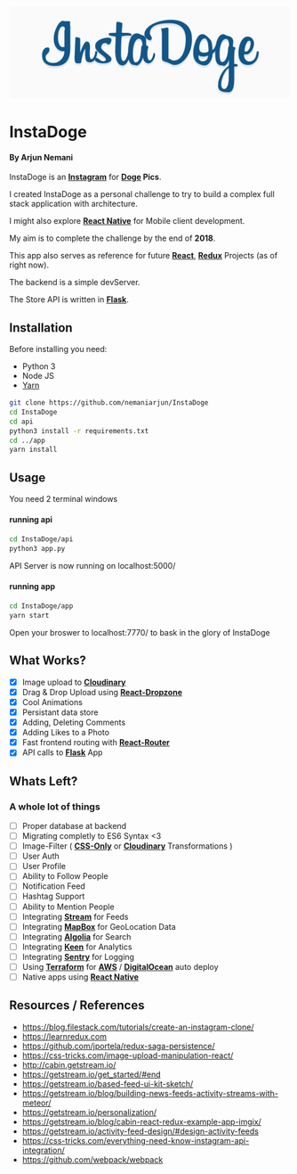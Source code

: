 ![](banner.png)

# InstaDoge

#### By Arjun Nemani

InstaDoge is an **[Instagram]** for **[Doge] Pics**.

I created InstaDoge as a personal challenge to try to build a complex full stack application with architecture.

I might also explore **[React Native]** for Mobile client development.

My aim is to complete the challenge by the end of **2018**.

This app also serves as reference for future **[React]**, **[Redux]** Projects (as of right now).

The backend is a simple devServer.

The Store API is written in **[Flask]**.

## Installation

Before installing you need:

* Python 3
* Node JS
* [Yarn]

```bash
git clone https://github.com/nemaniarjun/InstaDoge
cd InstaDoge
cd api
python3 install -r requirements.txt
cd ../app
yarn install
```

## Usage

You need 2 terminal windows

#### running api

```bash
cd InstaDoge/api
python3 app.py
```

API Server is now running on localhost:5000/

#### running app

```bash
cd InstaDoge/app
yarn start
```

Open your broswer to localhost:7770/ to bask in the glory of InstaDoge

## What Works?

* [x] Image upload to **[Cloudinary]**
* [x] Drag & Drop Upload using **[React-Dropzone]**
* [x] Cool Animations
* [x] Persistant data store
* [x] Adding, Deleting Comments
* [x] Adding Likes to a Photo
* [x] Fast frontend routing with **[React-Router]**
* [x] API calls to **[Flask]** App

## Whats Left?

### **A whole lot of things**

* [ ] Proper database at backend
* [ ] Migrating completly to ES6 Syntax <3
* [ ] Image-Filter ( **[CSS-Only]** or **[Cloudinary]** Transformations )
* [ ] User Auth
* [ ] User Profile
* [ ] Ability to Follow People
* [ ] Notification Feed
* [ ] Hashtag Support
* [ ] Ability to Mention People
* [ ] Integrating **[Stream]** for Feeds
* [ ] Integrating **[MapBox]** for GeoLocation Data
* [ ] Integrating **[Algolia]** for Search
* [ ] Integrating **[Keen]** for Analytics
* [ ] Integrating **[Sentry]** for Logging
* [ ] Using **[Terraform]** for **[AWS]** / **[DigitalOcean]** auto deploy
* [ ] Native apps using **[React Native]**

## Resources / References

* https://blog.filestack.com/tutorials/create-an-instagram-clone/
* https://learnredux.com
* https://github.com/jportela/redux-saga-persistence/
* https://css-tricks.com/image-upload-manipulation-react/
* http://cabin.getstream.io/
* https://getstream.io/get_started/#end
* https://getstream.io/based-feed-ui-kit-sketch/
* https://getstream.io/blog/building-news-feeds-activity-streams-with-meteor/
* https://getstream.io/personalization/
* https://getstream.io/blog/cabin-react-redux-example-app-imgix/
* https://getstream.io/activity-feed-design/#design-activity-feeds
* https://css-tricks.com/everything-need-know-instagram-api-integration/
* https://github.com/webpack/webpack

[instagram]: https://instagram.com
[doge]: (https://en.wikipedia.org/wiki/Doge_(meme))
[stream]: https://getstream.io
[mapbox]: https://www.mapbox.com/
[algolia]: https://www.algolia.com/
[keen]: https://www.keen.io/
[sentry]: https://www.sentry.io/
[terraform]: https://www.terraform.io/
[aws]: http://aws.amazon.com
[digitalocean]: http://digitalocean.com
[react-router]: https://github.com/ReactTraining/react-router
[flask]: http://flask.pocoo.org/
[css-only]: https://una.im/CSSgram/
[redux]: http://redux.js.org
[yarn]: http://yarn.io
[cloudinary]: https://cloudinary.com
[react]: http://reactjs.org/
[react native]: https://facebook.github.io/react-native/
[react-dropzone]: https://react-dropzone.js.org/
